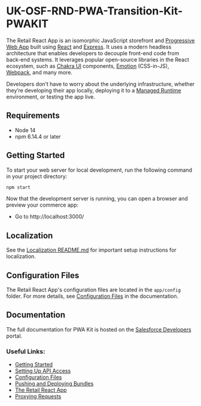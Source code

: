 # UK-OSF-RND-PWA-Transition-Kit-PWAKIT

The Retail React App is an isomorphic JavaScript storefront and [Progressive Web App](https://developer.mozilla.org/en-US/docs/Web/Progressive_web_apps) built using [React](https://reactjs.org/) and [Express](https://expressjs.com/). It uses a modern headless architecture that enables developers to decouple front-end code from back-end systems. It leverages popular open-source libraries in the React ecosystem, such as [Chakra UI](https://chakra-ui.com/) components, [Emotion](https://emotion.sh/docs/introduction) (CSS-in-JS), [Webpack](https://webpack.js.org/), and many more.

Developers don’t have to worry about the underlying infrastructure, whether they’re developing their app locally, deploying it to a [Managed Runtime](https://developer.salesforce.com/docs/commerce/pwa-kit-managed-runtime/guide/mrt-overview.html) environment, or testing the app live.

## Requirements

-   Node 14
-   npm 6.14.4 or later

## Getting Started

To start your web server for local development, run the following command in your project directory:

```bash
npm start
```

Now that the development server is running, you can open a browser and preview your commerce app:

-   Go to http://localhost:3000/

## Localization

See the [Localization README.md](./app/translations/README.md) for important setup instructions for localization.

## Configuration Files

The Retail React App's configuration files are located in the `app/config` folder. For more details, see [Configuration Files](https://developer.salesforce.com/docs/commerce/pwa-kit-managed-runtime/guide/configuration-options.html) in the documentation.

## Documentation

The full documentation for PWA Kit is hosted on the [Salesforce Developers](https://developer.salesforce.com/docs/commerce/pwa-kit-managed-runtime/overview) portal.

### Useful Links:

-   [Getting Started](https://developer.salesforce.com/docs/commerce/pwa-kit-managed-runtime/guide/getting-started.html)
-   [Setting Up API Access](https://developer.salesforce.com/docs/commerce/pwa-kit-managed-runtime/guide/setting-up-api-access.html)
-   [Configuration Files](https://developer.salesforce.com/docs/commerce/pwa-kit-managed-runtime/guide/configuration-options.html)
-   [Pushing and Deploying Bundles](https://developer.salesforce.com/docs/commerce/pwa-kit-managed-runtime/guide/pushing-and-deploying-bundles.html)
-   [The Retail React App](https://developer.salesforce.com/docs/commerce/pwa-kit-managed-runtime/guide/retail-react-app.html)
-   [Proxying Requests](https://developer.salesforce.com/docs/commerce/pwa-kit-managed-runtime/guide/proxying-requests.html)
